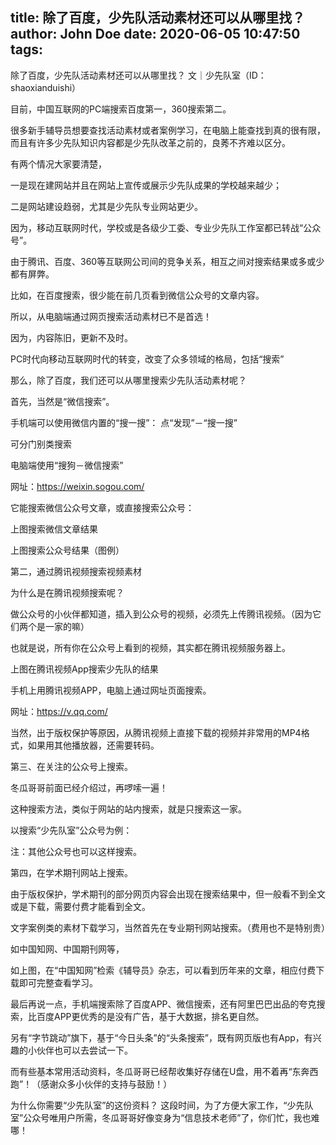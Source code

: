 title: 除了百度，少先队活动素材还可以从哪里找？
author: John Doe
date: 2020-06-05 10:47:50
tags:
---
除了百度，少先队活动素材还可以从哪里找？
文｜少先队室（ID：shaoxianduishi）

目前，中国互联网的PC端搜索百度第一，360搜索第二。

很多新手辅导员想要查找活动素材或者案例学习，在电脑上能查找到真的很有限，而且有许多少先队知识内容都是少先队改革之前的，良莠不齐难以区分。

有两个情况大家要清楚，

一是现在建网站并且在网站上宣传或展示少先队成果的学校越来越少；

二是网站建设趋弱，尤其是少先队专业网站更少。

因为，移动互联网时代，学校或是各级少工委、专业少先队工作室都已转战“公众号”。

由于腾讯、百度、360等互联网公司间的竞争关系，相互之间对搜索结果或多或少都有屏弊。

比如，在百度搜索，很少能在前几页看到微信公众号的文章内容。

所以，从电脑端通过网页搜索活动素材已不是首选！

因为，内容陈旧，更新不及时。

PC时代向移动互联网时代的转变，改变了众多领域的格局，包括“搜索”

那么，除了百度，我们还可以从哪里搜索少先队活动素材呢？

首先，当然是“微信搜索”。

手机端可以使用微信内置的“搜一搜”：
点“发现”－“搜一搜”

可分门别类搜索

电脑端使用“搜狗－微信搜索”

网址：https://weixin.sogou.com/

它能搜索微信公众号文章，或直接搜索公众号：

上图搜索微信文章结果

上图搜索公众号结果（图例）

第二，通过腾讯视频搜索视频素材

为什么是在腾讯视频搜索呢？

做公众号的小伙伴都知道，插入到公众号的视频，必须先上传腾讯视频。（因为它们两个是一家的嘛）

也就是说，所有你在公众号上看到的视频，其实都在腾讯视频服务器上。

上图在腾讯视频App搜索少先队的结果

手机上用腾讯视频APP，电脑上通过网址页面搜索。

网址：https://v.qq.com/

当然，出于版权保护等原因，从腾讯视频上直接下载的视频并非常用的MP4格式，如果用其他播放器，还需要转码。

第三、在关注的公众号上搜索。

冬瓜哥哥前面已经介绍过，再啰嗦一遍！

这种搜索方法，类似于网站的站内搜索，就是只搜索这一家。

以搜索“少先队室”公众号为例：


注：其他公众号也可以这样搜索。

第四，在学术期刊网站上搜索。

由于版权保护，学术期刊的部分网页内容会出现在搜索结果中，但一般看不到全文或是下载，需要付费才能看到全文。

文字案例类的素材下载学习，当然首先在专业期刊网站搜索。（费用也不是特别贵）

如中国知网、中国期刊网等，

如上图，在“中国知网”检索《辅导员》杂志，可以看到历年来的文章，相应付费下载即可完整查看学习。

最后再说一点，手机端搜索除了百度APP、微信搜索，还有阿里巴巴出品的夸克搜索，比百度APP更优秀的是没有广告，基于大数据，排名更自然。

另有“字节跳动”旗下，基于“今日头条”的“头条搜索”，既有网页版也有App，有兴趣的小伙伴也可以去尝试一下。

而有些基本常用活动资料，冬瓜哥哥已经帮收集好存储在U盘，用不着再“东奔西跑”！（感谢众多小伙伴的支持与鼓励！）

为什么你需要“少先队室”的这份资料？
这段时间，为了方便大家工作，“少先队室”公众号唯用户所需，冬瓜哥哥好像变身为“信息技术老师”了，你们忙，我也难哪！
